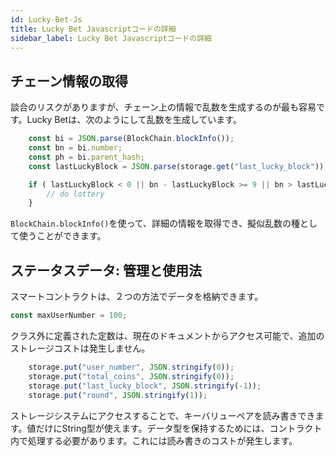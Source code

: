 ```yaml
---
id: Lucky-Bet-Js
title: Lucky Bet Javascriptコードの詳細
sidebar_label: Lucky Bet Javascriptコードの詳細
---
```


## チェーン情報の取得


談合のリスクがありますが、チェーン上の情報で乱数を生成するのが最も容易です。Lucky Betは、次のようにして乱数を生成しています。

```javascript
	const bi = JSON.parse(BlockChain.blockInfo());
	const bn = bi.number;
	const ph = bi.parent_hash;
	const lastLuckyBlock = JSON.parse(storage.get("last_lucky_block"));

	if ( lastLuckyBlock < 0 || bn - lastLuckyBlock >= 9 || bn > lastLuckyBlock && ph[ph.length-1] % 16 === 0) {
		// do lottery
	}
```

`BlockChain.blockInfo()`を使って、詳細の情報を取得でき、擬似乱数の種として使うことができます。

## ステータスデータ: 管理と使用法

スマートコントラクトは、２つの方法でデータを格納できます。

```javascript
const maxUserNumber = 100;
```

クラス外に定義された定数は、現在のドキュメントからアクセス可能で、追加のストレージコストは発生しません。

```javascript
	storage.put("user_number", JSON.stringify(0));
	storage.put("total_coins", JSON.stringify(0));
	storage.put("last_lucky_block", JSON.stringify(-1));
	storage.put("round", JSON.stringify(1));
```

ストレージシステムにアクセスすることで、キーバリューペアを読み書きできます。値だけにString型が使えます。データ型を保持するためには、コントラクト内で処理する必要があります。これには読み書きのコストが発生します。
